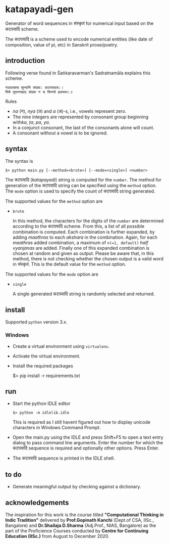 # katapayadi-gen
Generator of word sequences in संस्कृतं for numerical input based on the कटपयादि scheme.

The कटपयादि is a scheme used to encode numerical entities (like date of composition, value of pi, etc)
in Sanskrit prose/poetry.

## introduction

Following verse found in Śaṅkaravarman's Sadratnamāla explains this scheme. 

    नञावचश्च शून्यानि संख्या: कटपयादय:। 
    मिश्रे तूपान्त्यहल् संख्या न च चिन्त्यो हलस्वर:॥
	
Rules 

  - *na* (न), *nya* (ञ) and *a* (अ)-s, i.e., vowels represent zero. 
  - The nine integers are represented by consonant group beginning with*ka*, *ṭa*, *pa*, *ya*. 
  - In a conjunct consonant, the last of the consonants alone will count. 
  - A consonant without a vowel is to be ignored.

## syntax

The syntax is
  
    $> python main.py [--method=<brute>] [--mode=<single>] <number>
		
The कटपयादि (*katapayadi*) string is computed for the `number`. The method for generation of the 
कटपयादि string can be specified using the `method` option. The `mode` option is used to specify
the count of कटपयादि string generated. 

The supported values for the `method` option are
	
  - `brute`
  
    In this method, the characters for the digits of the `number` are determined 
	according to the कटपयादि scheme. From this, a list of all possible combination is
	computed. Each combination is further expanded, by adding *maathras* to each *akshara*
	in the combination. Again, for each *maathras* added combination, a maximum of 
	`n(=1, default)` *half vyanjanas* are added. Finally one of this expanded combination
	is chosen at random and given as output. Please be aware that, in this method,
	there is not checking whether the chosen output is a valid word in संस्कृतं. This is the
	default value for the `method` option.
    
The supported values for the `mode` option are 

  - `single`
  
    A single generated कटपयादि string is randomly selected and returned.

## install

Supported `python` version 3.x.

### Windows 

  - Create a virtual environment using `virtualenv`.
  - Activate the virtual environment.
  - Install the required packages
  
      $> pip install -r requirements.txt

## run

  - Start the python IDLE editor
  
        $> python -m idlelib.idle
	  
	This is required as I still havent figured out how to display unicode characters in
	Windows Command Prompt.    
	  
  - Open the main.py using the IDLE and press Shift+F5 to open a 
    text entry dialog to pass command line arguments. Enter the number for which the 
	कटपयादि sequence is required and optionally other options. Press Enter.
	
  - The कटपयादि sequence is printed in the IDLE shell.
  

## to do

  - Generate meaningful output by checking against a dictionary.
  
  
## acknowledgements

The inspiration for this work is the course titled **"Computational Thinking in Indic Tradition"**
delivered by **Prof.Gopinath Kanchi** (Dept.of CSA, IISc., Bangalore) and **Dr.Shailaja D.Sharma** (Adj.Prof., NIAS, Bangalore)
as the part of the Proficience Courses conducted by **Centre for Continuing Education (IISc.)** from August to December 2020.
